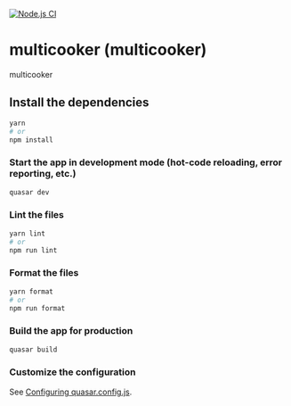 [![Node.js CI](https://github.com/gewisser/multicooker/actions/workflows/node.js.yml/badge.svg)](https://github.com/gewisser/multicooker/actions/workflows/node.js.yml)

# multicooker (multicooker)

multicooker

## Install the dependencies

```bash
yarn
# or
npm install
```

### Start the app in development mode (hot-code reloading, error reporting, etc.)

```bash
quasar dev
```

### Lint the files

```bash
yarn lint
# or
npm run lint
```

### Format the files

```bash
yarn format
# or
npm run format
```

### Build the app for production

```bash
quasar build
```

### Customize the configuration

See [Configuring quasar.config.js](https://v2.quasar.dev/quasar-cli-vite/quasar-config-js).
